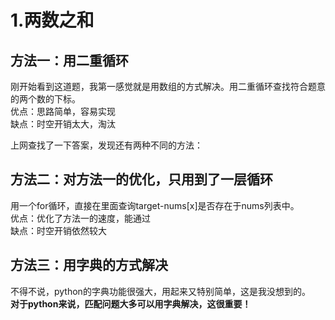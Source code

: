 # 1.两数之和   
   
## 方法一：用二重循环   
刚开始看到这道题，我第一感觉就是用数组的方式解决。用二重循环查找符合题意的两个数的下标。   
优点：思路简单，容易实现   
缺点：时空开销太大，淘汰   
   
上网查找了一下答案，发现还有两种不同的方法：   
   
## 方法二：对方法一的优化，只用到了一层循环
用一个for循环，直接在里面查询target-nums[x]是否存在于nums列表中。   
优点：优化了方法一的速度，能通过   
缺点：时空开销依然较大   
   
## 方法三：用字典的方式解决   
不得不说，python的字典功能很强大，用起来又特别简单，这是我没想到的。   
**对于python来说，匹配问题大多可以用字典解决，这很重要！**   

